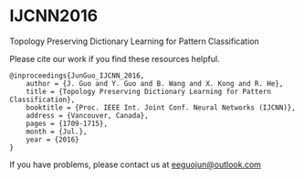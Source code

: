 # IJCNN2016
Topology Preserving Dictionary Learning for Pattern Classification


Please cite our work if you find these resources helpful.

    @inproceedings{JunGuo_IJCNN_2016,
        author = {J. Guo and Y. Guo and B. Wang and X. Kong and R. He},
        title = {Topology Preserving Dictionary Learning for Pattern Classification},
        booktitle = {Proc. IEEE Int. Joint Conf. Neural Networks (IJCNN)},  
        address = {Vancouver, Canada},  
        pages = {1709-1715},  
        month = {Jul.},
        year = {2016}
    }

If you have problems, please contact us at eeguojun@outlook.com
